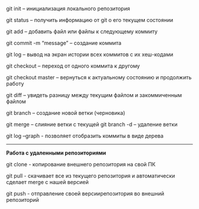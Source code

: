 git init – инициализация локального репозитория

git status – получить информацию от git о его текущем состоянии

git add – добавить файл или файлы к следующему коммиту

git commit -m “message” – создание коммита

git log – вывод на экран истории всех коммитов с их хеш-кодами

git checkout – переход от одного коммита к другому

git checkout master – вернуться к актуальному состоянию и продолжить работу

git diff – увидеть разницу между текущим файлом и закоммиченным файлом

git branch <name> – создание новой ветки (черновика)

git merge <name> – слияние ветки с текущей
git branch -d <name> – удаление ветки

git log –graph - позволяет отобразить коммиты в виде дерева
___
**Работа с удаленными репозиториями**

git clone - копирование внешнего репозитория на свой ПК

git pull - скачивает все из текущего репозитория и автоматически сделает merge с нашей версией

git push - отправление своей версиирепозитория во внешний репозиторий
